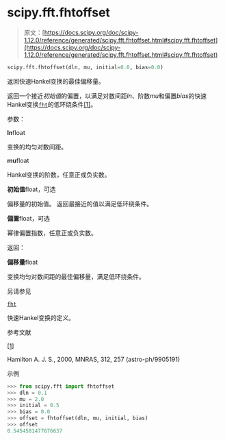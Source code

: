 # scipy.fft.fhtoffset

> 原文：[https://docs.scipy.org/doc/scipy-1.12.0/reference/generated/scipy.fft.fhtoffset.html#scipy.fft.fhtoffset](https://docs.scipy.org/doc/scipy-1.12.0/reference/generated/scipy.fft.fhtoffset.html#scipy.fft.fhtoffset)

```py
scipy.fft.fhtoffset(dln, mu, initial=0.0, bias=0.0)
```

返回快速Hankel变换的最佳偏移量。

返回一个接近*初始值*的偏置，以满足对数间距*ln*、阶数*mu*和偏置*bias*的快速Hankel变换[`fht`](scipy.fft.fht.html#scipy.fft.fht "scipy.fft.fht")的低环绕条件[[1]](#r1c13d1699361-1)。

参数：

**ln**float

变换的均匀对数间距。

**mu**float

Hankel变换的阶数，任意正或负实数。

**初始值**float，可选

偏移量的初始值。 返回最接近的值以满足低环绕条件。

**偏置**float，可选

幂律偏置指数，任意正或负实数。

返回：

**偏移量**float

变换均匀对数间距的最佳偏移量，满足低环绕条件。

另请参见

[`fht`](scipy.fft.fht.html#scipy.fft.fht "scipy.fft.fht")

快速Hankel变换的定义。

参考文献

[[1](#id1)]

Hamilton A. J. S., 2000, MNRAS, 312, 257 (astro-ph/9905191)

示例

```py
>>> from scipy.fft import fhtoffset
>>> dln = 0.1
>>> mu = 2.0
>>> initial = 0.5
>>> bias = 0.0
>>> offset = fhtoffset(dln, mu, initial, bias)
>>> offset
0.5454581477676637 
```
